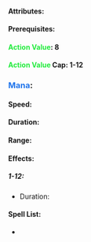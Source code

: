 #### Attributes:
#### Prerequisites: 
#### <span style="font-weight:bold;color:rgb(33, 235, 60)">Action Value</span>: 8
#### <span style="font-weight:bold;color:rgb(33, 235, 60)">Action Value</span> Cap: 1-12
### <span style="font-weight:bold;color:rgb(33, 117, 235)">Mana</span>:
#### Speed:
#### Duration:
#### Range:
#### Effects:
##### 1-12: 
- Duration:
#### Spell List: 
- 